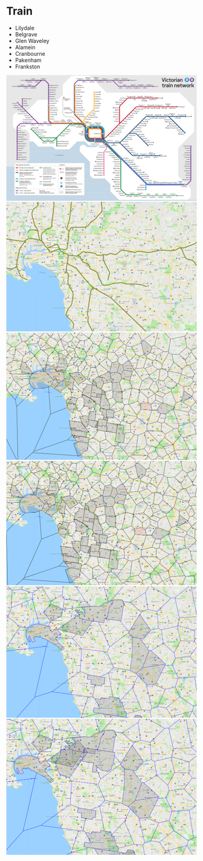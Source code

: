 # Train

* Lilydale
* Belgrave
* Glen Waveley
* Alamein
* Cranbourne
* Pakenham
* Frankston

![Train1](../images/home_train/train.png)
![Train2](../images/home_train/train1.png)
![Primay Boy](../images/home_train/primary_boy.png)
![Primay Gril](../images/home_train/primary_girl.png)
![Secondary Boy](../images/home_train/secondary_boy.png)
![Secondary Girl](../images/home_train/secondary_girl.png)
